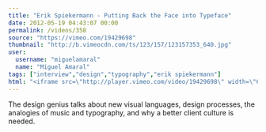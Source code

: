```yaml
---
title: "Erik Spiekermann - Putting Back the Face into Typeface"
date: 2012-05-19 04:43:07 00:00
permalink: /videos/358
source: "https://vimeo.com/19429698"
thumbnail: "http://b.vimeocdn.com/ts/123/157/123157353_640.jpg"
user:
  username: "miguelamaral"
  name: "Miguel Amaral"
tags: ["interview","design","typography","erik spiekermann"]
html: "<iframe src=\"http://player.vimeo.com/video/19429698\" width=\"640\" height=\"360\" frameborder=\"0\" webkitallowfullscreen mozallowfullscreen allowfullscreen></iframe>"
---
```


The design genius talks about new visual languages, design processes, the analogies of music and typography, and why a better client culture is needed.